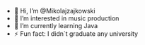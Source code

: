 - 👋 Hi, I’m @Mikolajzajkowski
- 👀 I’m interested in music production
- 🌱 I’m currently learning Java
- ⚡ Fun fact: I didn`t graduate any university

<!---
Mikolajzajkowski/Mikolajzajkowski is a ✨ special ✨ repository because its `README.md` (this file) appears on your GitHub profile.
You can click the Preview link to take a look at your changes.
--->
